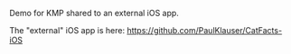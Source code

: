 Demo for KMP shared to an external iOS app.

The "external" iOS app is here: https://github.com/PaulKlauser/CatFacts-iOS